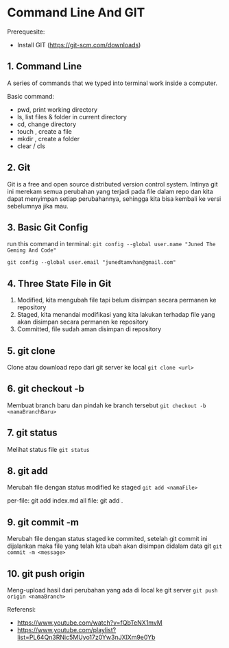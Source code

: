 # Command Line And GIT

Prerequesite:
- Install GIT (https://git-scm.com/downloads)

## 1. Command Line
A series of commands that we typed into terminal work inside a computer.

Basic command:
- pwd, print working directory
- ls, list files & folder in current directory
- cd, change directory
- touch <filename>, create a file
- mkdir <foldername>, create a folder
- clear / cls

## 2. Git
Git is a free and open source distributed version control system.
Intinya git ini merekam semua perubahan yang terjadi pada file dalam repo dan kita dapat menyimpan setiap perubahannya, sehingga kita bisa kembali ke versi sebelumnya jika mau.

## 3. Basic Git Config
run this command in terminal:
```git config --global user.name "Juned The Geming And Code"```

```git config --global user.email "junedtamvhan@gmail.com"```

## 4. Three State File in Git
1. Modified, kita mengubah file tapi belum disimpan secara permanen ke repository
2. Staged, kita menandai modifikasi yang kita lakukan terhadap file yang akan disimpan secara permanen ke repository
3. Committed, file sudah aman disimpan di repository


## 5. git clone
Clone atau download repo dari git server ke local
```git clone <url>```

## 6. git checkout -b
Membuat branch baru dan pindah ke branch tersebut
```git checkout -b <namaBranchBaru>```

## 7. git status
Melihat status file
```git status```

## 8. git add
Merubah file dengan status modified ke staged
```git add <namaFile>```

per-file: git add index.md
all file: git add .

## 9. git commit -m 
Merubah file dengan status staged ke commited, setelah git commit ini dijalankan maka file yang telah kita ubah akan disimpan didalam data git
```git commit -m <message>```

## 10. git push origin
Meng-upload hasil dari perubahan yang ada di local ke git server
```git push origin <namaBranch>```

Referensi:
- https://www.youtube.com/watch?v=fQbTeNX1mvM
- https://www.youtube.com/playlist?list=PL64Qn3RNic5MUyo17z0Yw3nJXlXm9e0Yb
